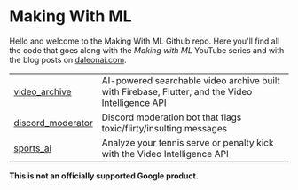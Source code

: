 # Making With ML

Hello and welcome to the Making With ML Github repo. Here you'll find
all the code that goes along with the _Making with ML_ YouTube series
and with the blog posts on [daleonai.com](https://daleonai.com/).

|   |   |
|---|---|
| [video_archive](https://github.com/google/making_with_ml/tree/master/video_archive) | AI-powered searchable video archive built with Firebase, Flutter, and the Video Intelligence API |
| [discord_moderator](https://github.com/google/making_with_ml/tree/master/discord_moderator) | Discord moderation bot that flags toxic/flirty/insulting messages |
| [sports_ai](https://github.com/google/making_with_ml/tree/master/sports_ai) | Analyze your tennis serve or penalty kick with the Video Intelligence API |




**This is not an officially supported Google product.**
